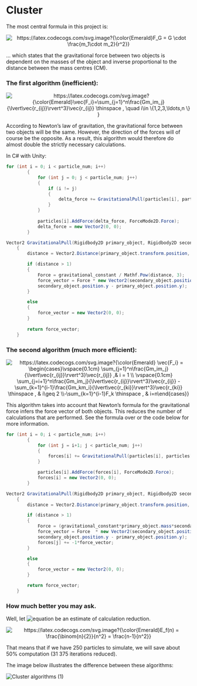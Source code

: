 # Cluster
The most central formula in this project is:
<p align="center">
<img src="https://latex.codecogs.com/svg.image?{\color{Emerald}F_G&space;=&space;G&space;\cdot&space;\frac{m_1\cdot&space;m_2}{r^2}}" title="https://latex.codecogs.com/svg.image?{\color{Emerald}F_G = G \cdot \frac{m_1\cdot m_2}{r^2}}" />
</p>
... which states that the gravitational force between two objects is dependent on the masses of the object and inverse proportional to the distance between the mass centres (CM).

### The first algorithm (inefficient): 
<p align="center">
<img src="https://latex.codecogs.com/svg.image?{\color{Emerald}\vec{F_i}=\sum_{j=1}^n\frac{Gm_im_j}{\lvert\vec{r_{ij}}\rvert^3}\vec{r_{ij}}&space;\thinspace&space;,&space;\quad&space;i\in&space;\{1,2,3,\ldots,n&space;\}&space;}" title="https://latex.codecogs.com/svg.image?{\color{Emerald}\vec{F_i}=\sum_{j=1}^n\frac{Gm_im_j}{\lvert\vec{r_{ij}}\rvert^3}\vec{r_{ij}} \thinspace , \quad i\in \{1,2,3,\ldots,n \} }" />
</p>
According to Newton’s law of gravitation, the gravitational force between two objects will be the same. However, the direction of the forces will of course be the opposite. As a result, this algorithm would therefore do almost double the strictly necessary calculations.


In C# with Unity: 


```C#
for (int i = 0; i < particle_num; i++)
        {
            for (int j = 0; j < particle_num; j++)
            {
                if (i != j)
                {
                    delta_force += GravitationalPull(particles[i], particles[j]);
                }
            }
            
            particles[i].AddForce(delta_force, ForceMode2D.Force);
            delta_force = new Vector2(0, 0);
        }

Vector2 GravitationalPull(Rigidbody2D primary_object, Rigidbody2D secondary_object)
    {
        distance = Vector2.Distance(primary_object.transform.position, secondary_object.transform.position);

        if (distance > 1)
        {
            Force = gravitational_constant / Mathf.Pow(distance, 3);
            force_vector = Force * new Vector2(secondary_object.position.x - primary_object.position.x,
            secondary_object.position.y - primary_object.position.y);
        }

        else
        {
            force_vector = new Vector2(0, 0);
        }
        
        return force_vector;
    }
```

### The second algorithm (much more efficient):

<p align="center">
<img src="https://latex.codecogs.com/svg.image?{\color{Emerald}&space;\vec{F_i}&space;=&space;\begin{cases}\vspace{0.1cm}&space;\sum_{j=1}^n\frac{Gm_im_j}{\lvert\vec{r_{ij}}\rvert^3}\vec{r_{ij}}&space;,&&space;i&space;=&space;1&space;\\&space;\vspace{0.1cm}&space;\sum_{j=i&plus;1}^n\frac{Gm_im_j}{\lvert\vec{r_{ij}}\rvert^3}\vec{r_{ij}}&space;-&space;\sum_{k=1}^{i-1}\frac{Gm_km_i}{\lvert\vec{r_{ki}}\rvert^3}\vec{r_{ki}}&space;\thinspace&space;,&space;&&space;i\geq&space;2&space;\\-\sum_{k=1}^{i-1}F_k&space;\thinspace&space;,&space;&&space;i=n\end{cases}}" title="https://latex.codecogs.com/svg.image?{\color{Emerald} \vec{F_i} = \begin{cases}\vspace{0.1cm} \sum_{j=1}^n\frac{Gm_im_j}{\lvert\vec{r_{ij}}\rvert^3}\vec{r_{ij}} ,& i = 1 \\ \vspace{0.1cm} \sum_{j=i+1}^n\frac{Gm_im_j}{\lvert\vec{r_{ij}}\rvert^3}\vec{r_{ij}} - \sum_{k=1}^{i-1}\frac{Gm_km_i}{\lvert\vec{r_{ki}}\rvert^3}\vec{r_{ki}} \thinspace , & i\geq 2 \\-\sum_{k=1}^{i-1}F_k \thinspace , & i=n\end{cases}}" />
</p>

This algorithm takes into account that Newton’s formula for the gravitational force infers the force vector of both objects. This reduces the number of calculations that are performed. See the formula over or the code below for more information. 

```C#
for (int i = 0; i < particle_num; i++)
        {
            for (int j = i+1; j < particle_num; j++)
            {                  
                forces[i] += GravitationalPull(particles[i], particles[j], j);          
            }

            particles[i].AddForce(forces[i], ForceMode2D.Force);
            forces[i] = new Vector2(0, 0);
        }

Vector2 GravitationalPull(Rigidbody2D primary_object, Rigidbody2D secondary_object,int j)
    {
        distance = Vector2.Distance(primary_object.transform.position, secondary_object.transform.position);

        if (distance > 1)
        {
            Force = (gravitational_constant*primary_object.mass*secondary_object.mass) / Mathf.Pow(distance, 3);
            force_vector = Force  * new Vector2(secondary_object.position.x - primary_object.position.x,
            secondary_object.position.y - primary_object.position.y);
            forces[j] += -1*force_vector;
        }

        else
        {
            force_vector = new Vector2(0, 0);
        }

        return force_vector;
    }
```

### How much better you may ask.

Well, let ![equation](https://latex.codecogs.com/svg.image?{\color{Emerald}E_f(n)}) be an estimate of calculation reduction. 
<p align="center">
<img src="https://latex.codecogs.com/svg.image?{\color{Emerald}E_f(n)&space;=&space;\frac{\binom{n}{2}}{n^2}&space;=&space;\frac{n-1}{n^2}}" title="https://latex.codecogs.com/svg.image?{\color{Emerald}E_f(n) = \frac{\binom{n}{2}}{n^2} = \frac{n-1}{n^2}}" />
</p>
That means that if we have 250 particles to simulate, we will save about 50% computation (31 375 iterations reduced).


The image below illustrates the difference between these algorithms: 

![Cluster algorithms (1)](https://user-images.githubusercontent.com/81691774/173643502-d04ecb5e-cec5-419d-9bf7-0b3536edc1c4.png)
